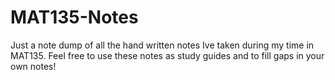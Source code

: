 # MAT135-Notes
Just a note dump of all the hand written notes Ive taken during my time in MAT135. Feel free to use these notes as study guides and to fill gaps in your own notes!